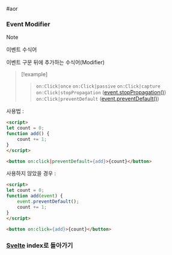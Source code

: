 #aor
### Event Modifier
>[!note]
>이벤트 수식어
>
>이벤트 구문 뒤에 추가하는 수식어(Modifier)

>[!example]
>>`on:Click|once`
>>`on:Click|passive`
>>`on:Click|capture`
>>`on:Click|stopPropagation` ([event.stopPropagation()](../../JavaScript/Event/event.stopPropagation().md))
>>`on:Click|preventDefault` ([event.preventDefault()](../../JavaScript/Event/event.preventDefault().md))

사용법 :
```html
<script>
let count = 0;
function add() {
	count += 1;
}
</script>

<button on:click|preventDefault={add}>{count}</button>
```

사용하지 않았을 경우 :
```html
<script>
let count = 0;
function add(event) {
	event.preventDefault();
	count += 1;
}
</script>

<button on:click={add}>{count}</button>
```

### [Svelte](../../../Dev-Index/Svelte.md) index로 돌아가기